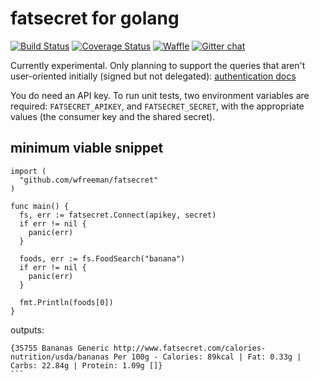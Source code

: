# fatsecret for golang

[![Build Status](https://travis-ci.org/wfreeman/fatsecret.svg?branch=master)](https://travis-ci.org/wfreeman/fatsecret)
[![Coverage Status](https://img.shields.io/coveralls/wfreeman/fatsecret.svg)](https://coveralls.io/r/wfreeman/fatsecret?branch=master)
[![Waffle](https://badge.waffle.io/wfreeman/fatsecret.png?label=ready)](https://waffle.io/wfreeman/fatsecret)
[![Gitter chat](https://badges.gitter.im/wfreeman/fatsecret.png)](https://gitter.im/wfreeman/fatsecret)

Currently experimental. Only planning to support the queries that aren't user-oriented initially (signed but not delegated): [authentication docs](http://platform.fatsecret.com/api/Default.aspx?screen=rapiauth)

You do need an API key. To run unit tests, two environment variables are required: `FATSECRET_APIKEY`, and `FATSECRET_SECRET`, with the appropriate values (the consumer key and the shared secret).

## minimum viable snippet
```
import (
  "github.com/wfreeman/fatsecret"
)

func main() {
  fs, err := fatsecret.Connect(apikey, secret)
  if err != nil {
    panic(err)
  }
  
  foods, err := fs.FoodSearch("banana")
  if err != nil {
    panic(err)
  }
  
  fmt.Println(foods[0])
}
```

outputs:
````
{35755 Bananas Generic http://www.fatsecret.com/calories-nutrition/usda/bananas Per 100g - Calories: 89kcal | Fat: 0.33g | Carbs: 22.84g | Protein: 1.09g []}
```
